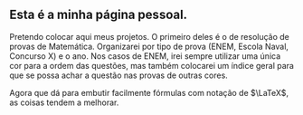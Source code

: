 ## Esta é a minha página pessoal.

Pretendo colocar aqui meus projetos. O primeiro deles é o de resolução de provas de Matemática. Organizarei por tipo de prova (ENEM, Escola Naval, Concurso X) e o ano.
Nos casos de ENEM, irei sempre utilizar uma única cor para a ordem das questões, mas também colocarei um índice geral para que se possa achar a questão nas provas de outras cores.

Agora que dá para embutir facilmente fórmulas com notação de $\LaTeX$, as coisas tendem a melhorar.

